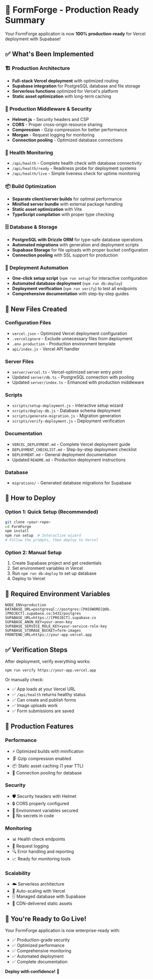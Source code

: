 # 🎉 FormForge - Production Ready Summary

Your FormForge application is now **100% production-ready** for Vercel deployment with Supabase!

## ✅ What's Been Implemented

### 🏗️ **Production Architecture**
- **Full-stack Vercel deployment** with optimized routing
- **Supabase integration** for PostgreSQL database and file storage
- **Serverless functions** optimized for Vercel's platform
- **Static asset optimization** with long-term caching

### 🔧 **Production Middleware & Security**
- **Helmet.js** - Security headers and CSP
- **CORS** - Proper cross-origin resource sharing
- **Compression** - Gzip compression for better performance
- **Morgan** - Request logging for monitoring
- **Connection pooling** - Optimized database connections

### 🏥 **Health Monitoring**
- `/api/health` - Complete health check with database connectivity
- `/api/health/ready` - Readiness probe for deployment systems  
- `/api/health/live` - Simple liveness check for uptime monitoring

### 📦 **Build Optimization**
- **Separate client/server builds** for optimal performance
- **Minified server bundle** with external package handling
- **Static asset optimization** with Vite
- **TypeScript compilation** with proper type checking

### 🗄️ **Database & Storage**
- **PostgreSQL with Drizzle ORM** for type-safe database operations
- **Automated migrations** with generation and deployment scripts
- **Supabase Storage** for file uploads with proper bucket configuration
- **Connection pooling** with SSL support for production

### 🚀 **Deployment Automation**
- **One-click setup script** (`npm run setup`) for interactive configuration
- **Automated database deployment** (`npm run db:deploy`)
- **Deployment verification** (`npm run verify`) to test all endpoints
- **Comprehensive documentation** with step-by-step guides

## 📁 **New Files Created**

### Configuration Files
- `vercel.json` - Optimized Vercel deployment configuration
- `.vercelignore` - Exclude unnecessary files from deployment
- `.env.production` - Production environment template
- `api/index.js` - Vercel API handler

### Server Files
- `server/vercel.ts` - Vercel-optimized server entry point
- Updated `server/db.ts` - PostgreSQL connection with pooling
- Updated `server/index.ts` - Enhanced with production middleware

### Scripts
- `scripts/setup-deployment.js` - Interactive setup wizard
- `scripts/deploy-db.js` - Database schema deployment
- `scripts/generate-migration.js` - Migration generation
- `scripts/verify-deployment.js` - Deployment verification

### Documentation
- `VERCEL_DEPLOYMENT.md` - Complete Vercel deployment guide
- `DEPLOYMENT_CHECKLIST.md` - Step-by-step deployment checklist
- `DEPLOYMENT.md` - General deployment documentation
- Updated `README.md` - Production deployment instructions

### Database
- `migrations/` - Generated database migrations for Supabase

## 🚀 **How to Deploy**

### Option 1: Quick Setup (Recommended)
```bash
git clone <your-repo>
cd FormForge
npm install
npm run setup  # Interactive wizard
# Follow the prompts, then deploy to Vercel
```

### Option 2: Manual Setup
1. Create Supabase project and get credentials
2. Set environment variables in Vercel
3. Run `npm run db:deploy` to set up database
4. Deploy to Vercel

## 🔑 **Required Environment Variables**
```env
NODE_ENV=production
DATABASE_URL=postgresql://postgres:[PASSWORD]@db.[PROJECT].supabase.co:5432/postgres
SUPABASE_URL=https://[PROJECT].supabase.co
SUPABASE_ANON_KEY=your-anon-key
SUPABASE_SERVICE_ROLE_KEY=your-service-role-key
SUPABASE_STORAGE_BUCKET=form-images
FRONTEND_URL=https://your-app.vercel.app
```

## ✅ **Verification Steps**
After deployment, verify everything works:
```bash
npm run verify https://your-app.vercel.app
```

Or manually check:
- ✅ App loads at your Vercel URL
- ✅ `/api/health` returns healthy status
- ✅ Can create and publish forms
- ✅ Image uploads work
- ✅ Form submissions are saved

## 🎯 **Production Features**

### Performance
- ⚡ Optimized builds with minification
- 🗜️ Gzip compression enabled
- 📦 Static asset caching (1 year TTL)
- 🔄 Connection pooling for database

### Security
- 🛡️ Security headers with Helmet
- 🔒 CORS properly configured
- 🔐 Environment variables secured
- 🚫 No secrets in code

### Monitoring
- 📊 Health check endpoints
- 📝 Request logging
- 🔍 Error handling and reporting
- 📈 Ready for monitoring tools

### Scalability
- ☁️ Serverless architecture
- 🔄 Auto-scaling with Vercel
- 🗄️ Managed database with Supabase
- 📁 CDN-delivered static assets

## 🎉 **You're Ready to Go Live!**

Your FormForge application is now enterprise-ready with:
- ✅ Production-grade security
- ✅ Optimized performance
- ✅ Comprehensive monitoring
- ✅ Automated deployment
- ✅ Complete documentation

**Deploy with confidence!** 🚀
